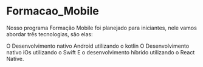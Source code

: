 # Formacao_Mobile

Nosso programa Formação Mobile foi planejado para iniciantes, nele vamos abordar três tecnologias, são elas:

O Desenvolvimento nativo Android utilizando o kotlin
O Desenvolvimento nativo iOs utilizando o Swift
E o desenvolvimento híbrido utilizando o React Native.


